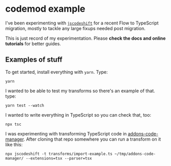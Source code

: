 # codemod example

I've been experimenting with [`jscodeshift`](https://github.com/facebook/jscodeshift) for a recent Flow to TypeScript migration, mostly to tackle any large fixups needed post migration.

This is just record of my experimentation. Please **check the docs and online tutorials** for better guides.

## Examples of stuff

To get started, install everything with `yarn`. Type:

```
yarn
```

I wanted to be able to test my transforms so there's an example of that. type:

```
yarn test --watch
```

I wanted to write everything in TypeScript so you can check that, too:

```
npx tsc
```

I was experimenting with transforming TypeScript code in [addons-code-manager](https://github.com/mozilla/addons-code-manager).
After cloning that repo somewhere you can run a transform on it like this:

```
npx jscodeshift -t transforms/import-example.ts ~/tmp/addons-code-manager/ --extensions=tsx --parser=tsx
```
